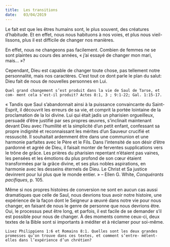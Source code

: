 ```yaml
---
title:  Les transitions
date:   03/04/2019
---
```


Le fait est que les êtres humains sont, le plus souvent, des créatures d’habitude. Et en effet, nous nous habituons à nos voies, et plus nous vieil- lissons, plus il est difficile de changer nos manières.

En effet, nous ne changeons pas facilement. Combien de femmes ne se sont plaintes au cours des années, « j’ai essayé de changer mon mari, mais... »?

Cependant, Dieu est capable de changer toute chose, pas tellement notre personnalité, mais nos caractères. C’est tout ce dont parle le plan du salut: Dieu fait de nous de nouvelles personnes en Lui.

`Quel grand changement s’est produit dans la vie de Saul de Tarse, et com- ment cela s’est-il produit? Actes 8:1, 3 ; 9:1-22; Gal. 1:15-17.`

« Tandis que Saul s’abandonnait ainsi à la puissance convaincante du Saint-Esprit, il découvrit les erreurs de sa vie, et comprit la portée lointaine de la proclamation de la loi divine. Lui qui était jadis un pharisien orgueilleux, persuadé d’être justifié par ses propres œuvres, s’inclinait maintenant devant Dieu avec l’humilité et la simplicité d’un petit enfant, confessant sa propre indignité et reconnaissant les mérites d’un Sauveur crucifié et ressuscité. Il souhaitait ardemment être dans une communion et une harmonie parfaites avec le Père et le Fils. Dans l’intensité de son désir d’être pardonné et agréé de Dieu, il faisait monter de ferventes supplications vers le trône de grâce. Les prières du pharisien repentant n’étaient pas vaines, les pensées et les émotions du plus profond de son cœur étaient transformées par la grâce divine, et ses plus nobles aspirations, en harmonie avec les desseins éternels de Dieu. Le Christ et Sa justice devinrent pour lui plus que le monde entier. » – Ellen G. White, _Conquérants pacifiques_, p. 105.

Même si nos propres histoires de conversion ne sont en aucun cas aussi dramatiques que celle de Saul, nous devrions tous avoir notre histoire, une expérience de la façon dont le Seigneur a œuvré dans notre vie pour nous changer, en faisant de nous le genre de personne que nous devrions être. Oui, le processus peut être long, et parfois, il est facile de se demander s’il est possible pour nous de changer. À des moments comme ceux-ci, deux textes de la Bible sont si importants à méditer et à réclamer pour soi-même.

`Lisez Philippiens 1:6 et Romains 8:1. Quelles sont les deux grandes promesses qu’on trouve dans ces textes, et comment s’entre- mêlent-elles dans l’expérience d’un chrétien?`